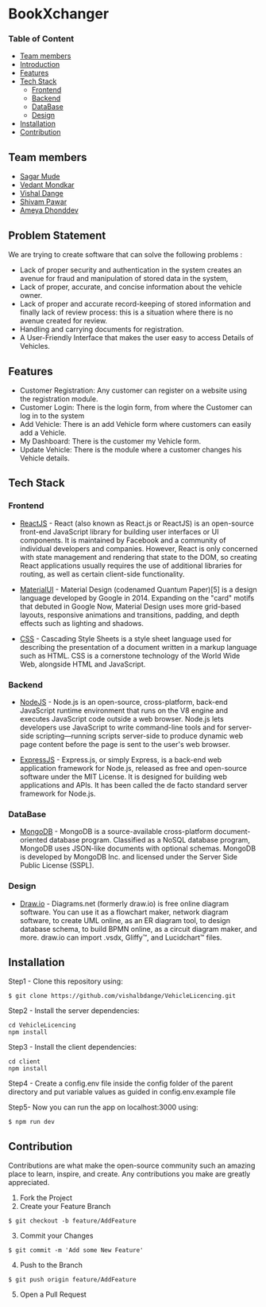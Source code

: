 # **BookXchanger**

### Table of Content

  - [Team members](#team-members)
  - [Introduction](#introduction)
  - [Features](#features)
  - [Tech Stack](#tech-stack)
    - [Frontend](#frontend)
    - [Backend](#backend)
    - [DataBase](#database)
    - [Design](#design)
  - [Installation](#installation)
  - [Contribution](#contribution)

## Team members

- [Sagar Mude](https://github.com/sagarmude7)
- [Vedant Mondkar](https://github.com/vdmondkr2002)
- [Vishal Dange](https://github.com/vishalbdange)
- [Shivam Pawar](https://github.com/theshivv)
- [Ameya Dhonddev](https://github.com/)

## Problem Statement

We are trying to create software that can solve the following problems : 
- Lack of proper security and authentication in the system creates an avenue for fraud and manipulation of stored data in the system, 
- Lack of proper, accurate, and concise information about the vehicle owner.
- Lack of proper and accurate record-keeping of stored information and finally lack of review process: this is a situation where there is no avenue created for review.
- Handling and carrying documents for registration.
- A User-Friendly Interface that makes the user easy to access Details of Vehicles.


## Features

- Customer Registration: Any customer can register on a website using the registration module.
- Customer Login: There is the login form, from where the Customer can log in to the system
- Add Vehicle: There is an add Vehicle form where customers can easily add a Vehicle.
- My Dashboard: There is the customer my Vehicle form.
- Update Vehicle: There is the module where a customer changes his Vehicle details.

## Tech Stack

### Frontend

- [ReactJS](https://reactjs.org/) - React (also known as React.js or ReactJS) is an open-source front-end JavaScript library for building user interfaces or UI components. It is maintained by Facebook and a community of individual developers and companies. However, React is only concerned with state management and rendering that state to the DOM, so creating React applications usually requires the use of additional libraries for routing, as well as certain client-side functionality.

- [MaterialUI](https://material-ui.com/) - Material Design (codenamed Quantum Paper)[5] is a design language developed by Google in 2014. Expanding on the "card" motifs that debuted in Google Now, Material Design uses more grid-based layouts, responsive animations and transitions, padding, and depth effects such as lighting and shadows.

- [CSS](https://developer.mozilla.org/en-US/docs/Web/CSS) - Cascading Style Sheets is a style sheet language used for describing the presentation of a document written in a markup language such as HTML. CSS is a cornerstone technology of the World Wide Web, alongside HTML and JavaScript.

### Backend

- [NodeJS](https://nodejs.org/en/) - Node.js is an open-source, cross-platform, back-end JavaScript runtime environment that runs on the V8 engine and executes JavaScript code outside a web browser. Node.js lets developers use JavaScript to write command-line tools and for server-side scripting—running scripts server-side to produce dynamic web page content before the page is sent to the user's web browser.

- [ExpressJS](https://expressjs.com/) - Express.js, or simply Express, is a back-end web application framework for Node.js, released as free and open-source software under the MIT License. It is designed for building web applications and APIs. It has been called the de facto standard server framework for Node.js.

### DataBase

- [MongoDB](https://www.mongodb.com/) - MongoDB is a source-available cross-platform document-oriented database program. Classified as a NoSQL database program, MongoDB uses JSON-like documents with optional schemas. MongoDB is developed by MongoDB Inc. and licensed under the Server Side Public License (SSPL).

### Design

- [Draw.io](https://app.diagrams.net/) - Diagrams.net (formerly draw.io) is free online diagram software. You can use it as a flowchart maker, network diagram software, to create UML online, as an ER diagram tool, to design database schema, to build BPMN online, as a circuit diagram maker, and more. draw.io can import .vsdx, Gliffy™, and Lucidchart™ files.


## Installation

Step1 - Clone this repository using:

```
$ git clone https://github.com/vishalbdange/VehicleLicencing.git
```

Step2 - Install the server dependencies:

```
cd VehicleLicencing
npm install
```

Step3 - Install the client dependencies:

```
cd client
npm install
```

Step4 - Create a config.env file inside the config folder of the parent directory and put variable values as guided in config.env.example file

Step5-
Now you can run the app on localhost:3000 using:

```
$ npm run dev
```

## Contribution

Contributions are what make the open-source community such an amazing place to learn, inspire, and create. Any contributions you make are greatly appreciated.

1. Fork the Project
2. Create your Feature Branch 
```
$ git checkout -b feature/AddFeature
```
3. Commit your Changes
```
$ git commit -m 'Add some New Feature'
```
4. Push to the Branch 
```
$ git push origin feature/AddFeature
```
5. Open a Pull Request
